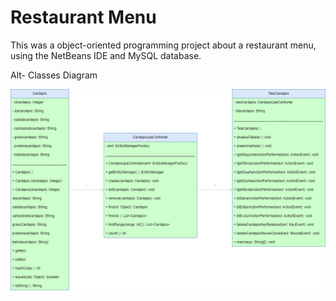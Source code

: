 # Restaurant Menu
This was a object-oriented programming project about a restaurant menu, using the NetBeans IDE and MySQL database.

Alt- Classes Diagram

![alt text](https://github.com/ThiagoAKAtrist/restaurant_menu/blob/master/classdiagram.png?raw=true)
